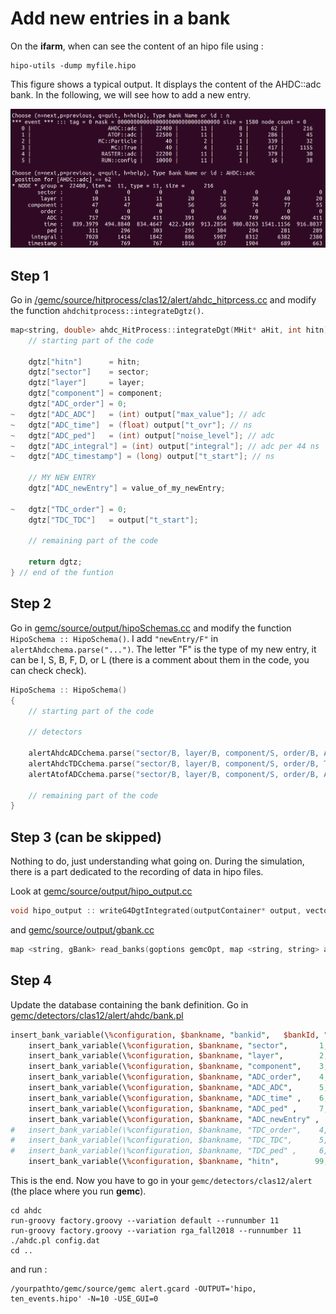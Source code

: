 # Add new entries in a bank

On the **ifarm**, when can see the content of an hipo file using :

```
hipo-utils -dump myfile.hipo
```

This figure shows a typical output. It displays the content of the AHDC::adc bank. In the following, we will see how to add a new entry. 

![An example of hipo file](./file.hipo.png)

## Step 1 

Go in [/gemc/source/hitprocess/clas12/alert/ahdc_hitprcess.cc](https://github.com/ftouchte/gemc_source/blob/main/hitprocess/clas12/alert/ahdc_hitprocess.cc) and modify the function `ahdchitprocess::integrateDgtz()`.

```cpp
map<string, double> ahdc_HitProcess::integrateDgt(MHit* aHit, int hitn) {
    // starting part of the code

    dgtz["hitn"]      = hitn;
	dgtz["sector"]    = sector;
	dgtz["layer"]     = layer;
	dgtz["component"] = component;
	dgtz["ADC_order"] = 0;
~	dgtz["ADC_ADC"]   = (int) output["max_value"]; // adc 
~	dgtz["ADC_time"]  = (float) output["t_ovr"]; // ns
~	dgtz["ADC_ped"]   = (int) output["noise_level"]; // adc
~	dgtz["ADC_integral"] = (int) output["integral"]; // adc per 44 ns
~	dgtz["ADC_timestamp"] = (long) output["t_start"]; // ns

    // MY NEW ENTRY
    dgtz["ADC_newEntry"] = value_of_my_newEntry; 

~	dgtz["TDC_order"] = 0;
	dgtz["TDC_TDC"]   = output["t_start"];
		
	// remaining part of the code
	
	return dgtz;
} // end of the funtion
```

## Step 2

Go in [gemc/source/output/hipoSchemas.cc](https://github.com/ftouchte/gemc_source/blob/main/output/hipoSchemas.cc) and modify the function `HipoSchema :: HipoSchema()`. I add `"newEntry/F"` in `alertAhdcchema.parse("...")`. The letter "F" is the type of my new entry, it can be I, S, B, F, D, or L (there is a comment about them in the code, you can check check).

```cpp
HipoSchema :: HipoSchema()
{
	// starting part of the code

    // detectors

    alertAhdcADCchema.parse("sector/B, layer/B, component/S, order/B, ADC/I, time/F, ped/S, integral/I, timestamp/L, newEntry/F");
	alertAhdcTDCchema.parse("sector/B, layer/B, component/S, order/B, TDC/I, ped/S");
	alertAtofADCchema.parse("sector/B, layer/B, component/S, order/B, ADC/I, time/F, ped/S");

    // remaining part of the code
}
```

## Step 3 (can be skipped)

Nothing to do, just understanding what going on. During the simulation, there is a part dedicated to the recording of data in hipo files. 

Look at [gemc/source/output/hipo_output.cc](https://github.com/ftouchte/gemc_source/blob/main/output/hipo_output.cc)  

```cpp
void hipo_output :: writeG4DgtIntegrated(outputContainer* output, vector<hitOutput> HO, string hitType, map<string, gBank> *banksMap) {...}
```

and [gemc/source/output/gbank.cc](https://github.com/ftouchte/gemc_source/blob/a38234b335fcc8a924a5e5716087d3fb66dedab6/output/gbank.cc#L345-L729)

```cpp
map <string, gBank> read_banks(goptions gemcOpt, map <string, string> allSystems) { ... }
```

## Step 4

Update the database containing the bank definition. Go in [gemc/detectors/clas12/alert/ahdc/bank.pl](https://github.com/gemc/detectors/blob/main/clas12/alert/ahdc/bank.pl)

```pl
insert_bank_variable(\%configuration, $bankname, "bankid",   $bankId, "Di", "$bankname bank ID");
	insert_bank_variable(\%configuration, $bankname, "sector",       1, "Di", "set to 0");
	insert_bank_variable(\%configuration, $bankname, "layer",        2, "Di", "hipo layer is superlayer*10 + layer");
	insert_bank_variable(\%configuration, $bankname, "component",    3, "Di", "wire number");
	insert_bank_variable(\%configuration, $bankname, "ADC_order",    4, "Di", "set to 0");
	insert_bank_variable(\%configuration, $bankname, "ADC_ADC",      5, "Di", "ADC integral from pulse fit");
	insert_bank_variable(\%configuration, $bankname, "ADC_time" ,    6, "Di", "adc time from pulse fit");
	insert_bank_variable(\%configuration, $bankname, "ADC_ped" ,     7, "Di", "pedestal from pulse analysis - currently set to doca");
    insert_bank_variable(\%configuration, $bankname, "ADC_newEntry" ,     8, "Dd", "this my new entry");
#	insert_bank_variable(\%configuration, $bankname, "TDC_order",    4, "Di", "set to 0");
#	insert_bank_variable(\%configuration, $bankname, "TDC_TDC",      5, "Di", "TDC integral from pulse fit");
#	insert_bank_variable(\%configuration, $bankname, "TDC_ped" ,     6, "Di", "pedestal from pulse analysis - currently set to doca");
	insert_bank_variable(\%configuration, $bankname, "hitn",        99, "Di", "hit number");

```

This is the end. Now you have to go in your `gemc/detectors/clas12/alert` (the place where you run **gemc**). 

```shell
cd ahdc
run-groovy factory.groovy --variation default --runnumber 11
run-groovy factory.groovy --variation rga_fall2018 --runnumber 11
./ahdc.pl config.dat
cd ..
```

and run :

```
/yourpathto/gemc/source/gemc alert.gcard -OUTPUT='hipo, ten_events.hipo' -N=10 -USE_GUI=0
```


